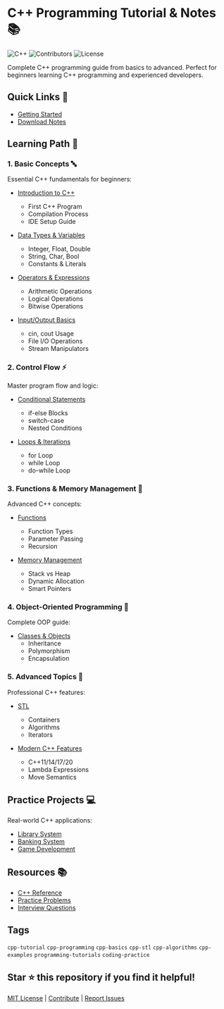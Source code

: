 # C++ Programming Tutorial & Notes 📚 

![C++](https://img.shields.io/badge/C%2B%2B-00599C?style=flat&logo=c%2B%2B&logoColor=white)
![Contributors](https://img.shields.io/github/contributors/Sidharth-max/C-Notes)
![License](https://img.shields.io/github/license/Sidharth-max/C-Notes)

Complete C++ programming guide from basics to advanced. Perfect for beginners learning C++ programming and experienced developers.

## Quick Links 🔗
- [Getting Started](#basic-concepts)
- [Download Notes](./Notes.md)

## Learning Path 🎯

### 1. Basic Concepts 🔤
Essential C++ fundamentals for beginners:

- [Introduction to C++](basic.c++) 
  - First C++ Program
  - Compilation Process
  - IDE Setup Guide

- [Data Types & Variables](datatype.c++) 
  - Integer, Float, Double
  - String, Char, Bool
  - Constants & Literals 

- [Operators & Expressions](operators.c++) 
  - Arithmetic Operations
  - Logical Operations
  - Bitwise Operations

- [Input/Output Basics](inputoutput.c++) 
  - cin, cout Usage
  - File I/O Operations
  - Stream Manipulators

### 2. Control Flow ⚡
Master program flow and logic:

- [Conditional Statements](ifelse.c++) 
  - if-else Blocks
  - switch-case
  - Nested Conditions

- [Loops & Iterations](loops.c++) 
  - for Loop
  - while Loop
  - do-while Loop

### 3. Functions & Memory Management 🧩
Advanced C++ concepts:

- [Functions](functionscope.c++) 
  - Function Types
  - Parameter Passing
  - Recursion

- [Memory Management](dynmic.c++) 
  - Stack vs Heap
  - Dynamic Allocation
  - Smart Pointers

### 4. Object-Oriented Programming 🎯
Complete OOP guide:

- [Classes & Objects](oop.c++) 
  - Inheritance
  - Polymorphism
  - Encapsulation

### 5. Advanced Topics 🚀
Professional C++ features:

- [STL](stdtemplate.c++) 
  - Containers
  - Algorithms
  - Iterators

- [Modern C++ Features](advnacetopics.c++) 
  - C++11/14/17/20
  - Lambda Expressions
  - Move Semantics

## Practice Projects 💻
Real-world C++ applications:

- [Library System](project.c++)
- [Banking System](banking.c++)
- [Game Development](game.c++)

## Resources 📚
- [C++ Reference](https://en.cppreference.com/)
- [Practice Problems](./exercises)
- [Interview Questions](./interview)

## Tags
`cpp-tutorial` `cpp-programming` `cpp-basics` `cpp-stl` `cpp-algorithms` `cpp-examples` `programming-tutorials` `coding-practice`

## Star ⭐ this repository if you find it helpful!

[MIT License](LICENSE) | [Contribute](CONTRIBUTING.md) | [Report Issues](issues)